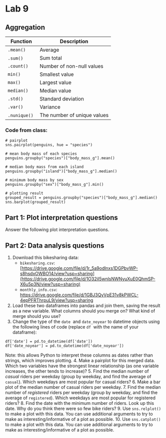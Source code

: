 # Lab 9

## Aggregation

| Function | Description |
|--|--|
| `.mean()` | Average |
| `.sum()`  | Sum total | 
| `.count()` | Number of non-null values |
| `min()` | Smallest value |
| `max()` | Largest value |
| `median()` | Median value |
| `.std()` | Standard deviation | 
| `.var()` | Variance | 
| `.nunique()`  | The number of unique values |

### Code from class:

```
# pairplot
sns.pairplot(penguins, hue = "species")

# mean body mass of each species
penguins.groupby("species")["body_mass_g"].mean()

# median body mass from each island
penguins.groupby("island")["body_mass_g"].median()

# minimum body mass by sex
penguins.groupby("sex")["body_mass_g"].min()

# plotting result
grouped_result = penguins.groupby("species")["body_mass_g"].median()
sns.barplot(grouped_result)
```

## Part 1: Plot interpretation questions
Answer the following plot interpretation questions.

## Part 2: Data analysis questions

1. Download this bikesharing data:
   * `bikesharing.csv`: [https://drive.google.com/file/d/1r_5a9odlnxs1DGPbvWP-s8hsdxOWBO14/view?usp=sharing](https://drive.google.com/file/d/1O32iI5wnlsNWNyuXuE0QhmSP-X6u5p3N/view?usp=sharing)
   * `monthly_info.csv`: https://drive.google.com/file/d/1GBJ3QyVpE31v8kPWCL-4epPFRThrpuL9/view?usp=sharing
2. Load these two dataframes into pandas and join them, saving the result as a new variable.  What columns should you merge on? What kind of merge should you use?
3. Change the type of the `date`  and `date_noyear` to datetime objects using the following lines of code (replace `df`  with the name of your dataframe):

```
df['date'] = pd.to_datetime(df['date'])
df['date_noyear'] = pd.to_datetime(df['date_noyear'])
```

Note: this allows Python to interpret these columns as dates rather than strings, which improves plotting.
4. Make a pairplot for this merged data. Which two variables have the strongest linear relationship (as one variable increases, the other tends to increase)?
5. Find the median number of *casual* riders per weekday (group by weekday, and find the average of `casual`). Which weekdays are most popular for casual riders?
6. Make a bar plot of the median number of casual riders per weekday.
7. Find the median number of *registered* riders per weekday (group by weekday, and find the average of `registered`). Which weekdays are most popular for registered riders?
8. Find the date with the minimum number of riders. Look up this date. Why do you think there were so few bike riders?
9. Use `sns.relplot()` to make a plot with this data. You can use additional arguments to try to make as interesting/informative of a plot as possible.
10. Use `sns.catplot()` to make a plot with this data. You can use additional arguments to try to make as interesting/informative of a plot as possible.



